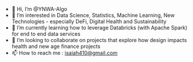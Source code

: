 - 👋 Hi, I’m @YNWA-Algo
- 👀 I’m interested in Data Science, Statistics, Machine Learning, New Technologies - especially DeFi, Digital Health and Sustainability
- 🌱 I’m currently learning how to leverage Databricks (with Apache Spark) for end to end data services 
- 💞️ I’m looking to collaborate on projects that explore how design impacts health and new age finance projects
- 📫 How to reach me : isaiah410@gmail.com

<!---
YNWA-Algo/YNWA-Algo is a ✨ special ✨ repository because its `README.md` (this file) appears on your GitHub profile.
You can click the Preview link to take a look at your changes.
--->
